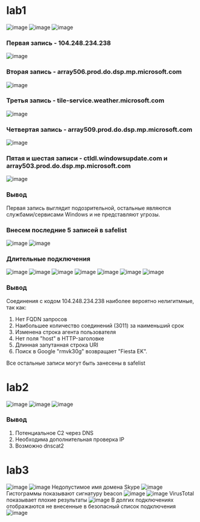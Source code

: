 # lab1
![image](https://github.com/user-attachments/assets/35e083d1-1d1d-47a3-99d6-b9eb7af3a9b3)
![image](https://github.com/user-attachments/assets/37addd40-cd8f-4fa1-8140-e04493bcec15)
![image](https://github.com/user-attachments/assets/36b2e5a2-b1e4-46d6-ba77-c7b69f8bc24a)
### Первая запись - 104.248.234.238
![image](https://github.com/user-attachments/assets/ae7b56df-238b-4e49-a805-e41337d05ce1)
### Вторая запись - array506.prod.do.dsp.mp.microsoft.com
![image](https://github.com/user-attachments/assets/c10b79dc-2491-42fb-a5cc-f138f600a3b0)
### Третья запись - tile-service.weather.microsoft.com
![image](https://github.com/user-attachments/assets/804e229e-3639-43f0-ba48-00f725fb14f1)
### Четвертая запись - array509.prod.do.dsp.mp.microsoft.com
![image](https://github.com/user-attachments/assets/47aae19e-6d10-4f82-90bd-b44468a70f50)
### Пятая и шестая записи - ctldl.windowsupdate.com и array503.prod.do.dsp.mp.microsoft.com
![image](https://github.com/user-attachments/assets/76d48244-3e8b-46fd-a94f-3c52005b686e)
### Вывод
Первая запись выглядит подозрительной, остальные являются службами/сервисами Windows и не представляют угрозы.
### Внесем последние 5 записей в safelist
![image](https://github.com/user-attachments/assets/375947f9-75bc-4f20-a5af-bd9fe37ea866)
![image](https://github.com/user-attachments/assets/7da54cc8-fc75-48f3-b482-c24dd20cd5ac)
### Длительные подключения
![image](https://github.com/user-attachments/assets/cfb70364-aa85-436a-ad4e-f672372c8e91)
![image](https://github.com/user-attachments/assets/7d1f4dbd-42ff-4f1b-af83-e18e9370a625)
![image](https://github.com/user-attachments/assets/462224cf-a64f-4339-92c0-140cc5f10c93)
![image](https://github.com/user-attachments/assets/fc735fa4-474d-4ecc-8149-04b3f2f0a366)
![image](https://github.com/user-attachments/assets/8b82106f-2144-46b5-acde-289cf6721e3e)
![image](https://github.com/user-attachments/assets/415abda6-8863-4014-8b92-dc6f225b59a3)
![image](https://github.com/user-attachments/assets/db418ee7-bba0-4ece-9d1d-fd2d9f69e1ba)
### Вывод
Соединения с кодом 104.248.234.238 наиболее вероятно нелигитмные, так как:
1. Нет FQDN запросов
2. Наибольшее количество соединений (3011) за наименьший срок
3. Изменена строка агента пользователя
4. Нет поля "host" в HTTP-заголовке
5. Длинная запутанная строка URI
6. Поиск в Google "rmvk30g" возвращает "Fiesta EK".

Все остальные записи могут быть занесены в safelist
# lab2
![image](https://github.com/user-attachments/assets/5d054155-64d8-4f2e-a01b-79c9001b59b2)
![image](https://github.com/user-attachments/assets/2fb0779f-a794-4c0d-b914-0efd00c69212)
![image](https://github.com/user-attachments/assets/5c3e8a32-4ad2-463e-9852-39a72f6c945b)
### Вывод
1. Потенциальное C2 через DNS
2. Необходима дополнительная проверка IP 
3. Возможно dnscat2
# lab3
![image](https://github.com/user-attachments/assets/63e1122c-9dd0-432f-9464-b7a38177d8d7)
![image](https://github.com/user-attachments/assets/78e7682e-95b6-46b6-a659-44c01cb4910a)
Недопустимое имя домена Skype
![image](https://github.com/user-attachments/assets/6c61a18b-af37-423f-bdcf-7366b733a58c)
Гистограммы показывают сигнатуру beacon
![image](https://github.com/user-attachments/assets/2bfb58b3-1b1b-4c7f-9844-caeb45111d49)
![image](https://github.com/user-attachments/assets/6be8b47b-236e-4146-8b88-faf9356c4566)
VirusTotal показывает плохие результаты
![image](https://github.com/user-attachments/assets/22cb7bbd-f287-46a8-b0c0-fa309241e90a)
В долгих подключениях отображаются не внесенные в безопасный список подключения
![image](https://github.com/user-attachments/assets/79122327-61e0-4b8b-a13e-89aa7f426087)

